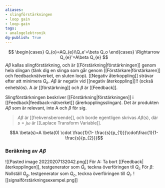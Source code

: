 ```yaml
---
aliases: 
- slingförstärkningen
- loop gain
- loop-gain
tags: 
- analogelektronik
dg-publish: True
---
```

$$
\begin{cases}
Q_{o}=AQ_{e}\\Q_e'=\beta Q_o
\end{cases}
\Rightarrow
Q_{e}'=A\beta Q_{e}
$$
$A\beta$ kallas slingförstärkning, och är [[Förstärkning|förstärkningen]] genom hela slingan (tänk dig en slinga som går genom [[Förstärkare|förstärkaren]] och feedbacknätverket, en sluten loop). [[Negativ återkoppling]] strävar efter att minimera $Q_e$. $A\beta$ är negativ vid [[negativ återkoppling]]!! (också enhetslös). A är [[förstärkning]] och $\beta$ är [[Feedback]].

Slingförstärkningen beskriver [[Förstärkning|förstärkningen]] i [[Feedback|feedback-nätverket]] (årerkopplingsslingan). Det är produkten $A\beta$ som är relevant, inte A och $\beta$ för sig. 

> $A \beta$ är [[frekvensberoende]], och borde egentligen skrivas $A\beta(s)$, där $s=j\omega$ är [[Laplace Transform Variable]].

$$A \beta(s)=A \beta(0) \cdot \frac{1}{1- \frac{s}{p_{1}}}\cdot\frac{1}{1- \frac{s}{p_{2}}}$$ 


### Beräkning av $A\beta$
![[Pasted image 20220207132042.png]]
För A: Ta bort [[Feedback|återkopplingen]], testgenerator som $Q_i$, teckna överföringen tll $Q_c$
För $\beta$: Nollställ $Q_g$, testgenerator som $Q_{c}$, teckna överföringen till $Q_i$. 
![[signalförstärkningsexempel.png]]